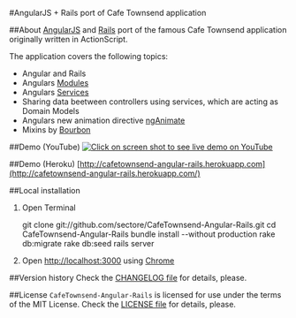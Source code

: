 #AngularJS + Rails port of Cafe Townsend application

##About
[AngularJS](http://http://angularjs.org/) and [Rails](http://rubyonrails.org/) port of the famous Cafe Townsend application originally written in ActionScript.

The application covers the following topics:

*  Angular and Rails
*  Angulars [Modules](http://docs.angularjs.org/guide/module)
*  Angulars [Services](http://docs.angularjs.org/guide/dev_guide.services)
*  Sharing data beetween controllers using services, which are acting as Domain Models
*  Angulars new animation directive [ngAnimate](http://code.angularjs.org/1.1.4/docs/api/ng.directive:ngAnimate)
*  Mixins by [Bourbon](http://bourbon.io)


##Demo (YouTube)
[![Click on screen shot to see live demo on YouTube](https://github.com/sectore/CafeTownsend-Angular-Rails/raw/master/wiki/cafetownsend-angular-rails-youtube.png "Login")](https://www.youtube.com/watch?v=PCFUKOiThJA)

##Demo (Heroku)
[http://cafetownsend-angular-rails.herokuapp.com](http://cafetownsend-angular-rails.herokuapp.com/)

##Local installation
1) Open Terminal

	git clone git://github.com/sectore/CafeTownsend-Angular-Rails.git
	cd CafeTownsend-Angular-Rails
	bundle install --without production
	rake db:migrate
	rake db:seed
	rails server

2) Open [http://localhost:3000](http://localhost:3000/) using [Chrome](https://www.google.com/chrome)

##Version history
Check the [CHANGELOG file](https://raw.github.com/sectore/CafeTownsend-Angular-Rails/master/CHANGELOG.md) for details, please.

##License
`CafeTownsend-Angular-Rails` is licensed for use under the terms of the MIT License. Check the [LICENSE file](https://raw.github.com/sectore/CafeTownsend-Angular-Rails/master/LICENSE.md) for details, please.